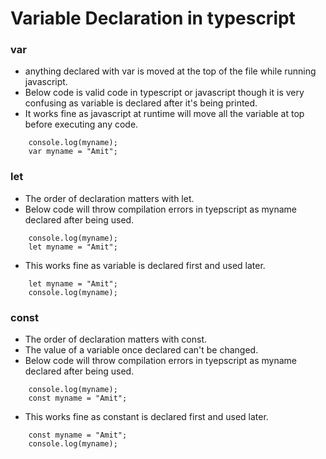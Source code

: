 # Variable Declaration in typescript

### var
* anything declared with var is moved at the top of the file while running javascript.
* Below code is valid code in typescript or javascript though it is very confusing as variable  is declared after it's being printed.
* It works fine as javascript at runtime will move all the variable at top before executing any code.
```   
    console.log(myname);
    var myname = "Amit";
```
### let
* The order of declaration matters with let.
* Below code will throw compilation errors in tyepscript as myname declared after being used.
```
    console.log(myname);
    let myname = "Amit";
```
* This works fine as variable is declared first and used later.
```
    let myname = "Amit";
    console.log(myname);
```
### const
* The order of declaration matters with const.
* The value of a variable once declared can't be changed.
* Below code will throw compilation errors in tyepscript as myname declared after being used.
```
    console.log(myname);
    const myname = "Amit";
```
* This works fine as constant is declared first and used later.
```
    const myname = "Amit";
    console.log(myname);
```
